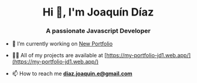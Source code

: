 <h1 align="center">Hi 👋, I'm Joaquín Díaz</h1>
<h3 align="center">A passionate Javascript Developer</h3>

- 🔭 I’m currently working on [New Portfolio]([https://github.com/diazjoaquin/Chat-App-TS](https://github.com/diazjoaquin/New-portfolio))

- 👨‍💻 All of my projects are available at [https://my-portfolio-jd1.web.app/](https://my-portfolio-jd1.web.app/)

- 📫 How to reach me **diaz.joaquin.e@gmail.com**
